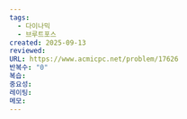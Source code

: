 ```yaml
---
tags:
  - 다이나믹
  - 브루트포스
created: 2025-09-13
reviewed:
URL: https://www.acmicpc.net/problem/17626
반복수: "0"
복습:
중요성:
레이팅:
메모:
---
```

